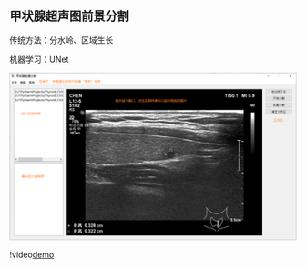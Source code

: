 ## 甲状腺超声图前景分割

传统方法：分水岭、区域生长

机器学习：UNet

![UI说明](Screenshots/ui-tutorial.png)

!video[demo](Screenshots/demo.mp4)



